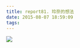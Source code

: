 ```yaml
---
title: report81. 玲奈的想法
date: 2015-08-07 18:59:09
tags:
---
```

![](https://i.loli.net/2018/01/03/5a4cb1c734a88.jpg)
